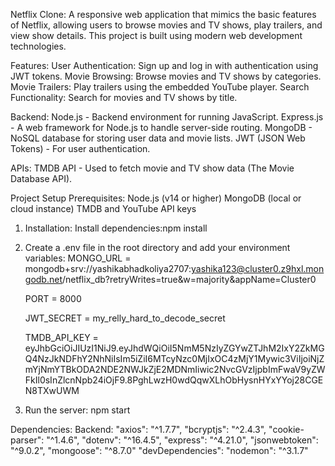 Netflix Clone:
    A responsive web application that mimics the basic features of Netflix, allowing users to browse movies and TV shows, play trailers, and view show details. This project is built using modern web development technologies.

Features:
    User Authentication: Sign up and log in with authentication using JWT tokens.
    Movie Browsing: Browse movies and TV shows by categories.
    Movie Trailers: Play trailers using the embedded YouTube player.
    Search Functionality: Search for movies and TV shows by title.

Backend:
    Node.js - Backend environment for running JavaScript.
    Express.js - A web framework for Node.js to handle server-side routing.
    MongoDB - NoSQL database for storing user data and movie lists.
    JWT (JSON Web Tokens) - For user authentication.

APIs:
    TMDB API - Used to fetch movie and TV show data (The Movie Database API).

Project Setup
    Prerequisites:
    Node.js (v14 or higher)
    MongoDB (local or cloud instance)
    TMDB and YouTube API keys

1. Installation:
    Install dependencies:npm install

2. Create a .env file in the root directory and add your environment variables:
    MONGO_URL = mongodb+srv://yashikabhadkoliya2707:yashika123@cluster0.z9hxl.mongodb.net/netflix_db?retryWrites=true&w=majority&appName=Cluster0

    PORT = 8000

    JWT_SECRET = my_relly_hard_to_decode_secret 

    TMDB_API_KEY = eyJhbGciOiJIUzI1NiJ9.eyJhdWQiOiI5NmM5NzIyZGYwZTJhM2IxY2ZkMGQ4NzJkNDFhY2NhNiIsIm5iZiI6MTcyNzc0MjIxOC4zMjY1Mywic3ViIjoiNjZmYjNmYTBkODA2NDE2NWJkZjE2MDNmIiwic2NvcGVzIjpbImFwaV9yZWFkIl0sInZlcnNpb24iOjF9.8PghLwzH0wdQqwXLhObHysnHYxYYoj28CGEN8TXwUWM

 3. Run the server: npm start  


Dependencies:
    Backend:
    "axios": "^1.7.7",
    "bcryptjs": "^2.4.3",
    "cookie-parser": "^1.4.6",
    "dotenv": "^16.4.5",
    "express": "^4.21.0",
    "jsonwebtoken": "^9.0.2",
    "mongoose": "^8.7.0"
    "devDependencies": "nodemon": "^3.1.7"

